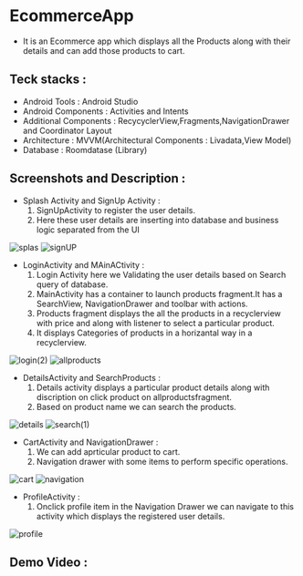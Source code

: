 # EcommerceApp
 * It is an Ecommerce app which displays all the Products along with their details and can add those products to cart.
 
 ## Teck stacks :
   
   * Android Tools : Android Studio
   * Android Components : Activities and Intents
   * Additional Components : RecycyclerView,Fragments,NavigationDrawer and Coordinator Layout
   * Architecture : MVVM(Architectural Components : Livadata,View Model)
   * Database : Roomdatase (Library)
## Screenshots and Description :
* Splash Activity and SignUp Activity : 
  1. SignUpActivity to register the user details. 
  2. Here these user details are inserting into database and business 
     logic separated from the UI

![splas](https://user-images.githubusercontent.com/68853216/109377770-81807e80-78f3-11eb-9a9d-4191fed15f23.png)
![signUP](https://user-images.githubusercontent.com/68853216/109376650-1da68780-78ec-11eb-98db-50c0a3a1321e.png)

* LoginActivity and MAinACtivity :
   1. Login Activity here we Validating the user details based on Search query of database.
   2. MainActivity has a container to launch products fragment.It has a SearchView,
      NavigationDrawer and toolbar with actions.
   3. Products fragment displays the all the products in a recyclerview with price and along with
       listener to select a particular product.
   4. It displays Categories of products in a horizantal way in a recyclerview.

 ![login(2)](https://user-images.githubusercontent.com/68853216/109376700-52b2da00-78ec-11eb-9b8f-698204f6e003.png)
 ![allproducts](https://user-images.githubusercontent.com/68853216/109376708-6a8a5e00-78ec-11eb-963b-0292485428e2.png)

* DetailsActivity and SearchProducts :
  1. Details activity displays a particular product details along with 
     discription on click product on allproductsfragment.
  2. Based on product name we can search the products.

 ![details](https://user-images.githubusercontent.com/68853216/109376819-17fd7180-78ed-11eb-96a1-e7bb5e191fa4.png)
 ![search(1)](https://user-images.githubusercontent.com/68853216/109376894-804c5300-78ed-11eb-9c0a-c71277027f61.png)

* CartActivity and NavigationDrawer :
  1. We can add aprticular product to cart. 
  2. Navigation drawer with some items to perform specific operations.

![cart](https://user-images.githubusercontent.com/68853216/109376829-2ba8d800-78ed-11eb-91af-e3a35061cc41.png)
![navigation](https://user-images.githubusercontent.com/68853216/109376719-8130b500-78ec-11eb-9c48-489160a098c7.png)

* ProfileActivity :
  1. Onclick profile item in the Navigation Drawer we can navigate to this activity which displays 
     the registered user details.
 
 ![profile](https://user-images.githubusercontent.com/68853216/109376723-9279c180-78ec-11eb-837a-219ae7098745.png)
 
 ## Demo Video :
 
 

